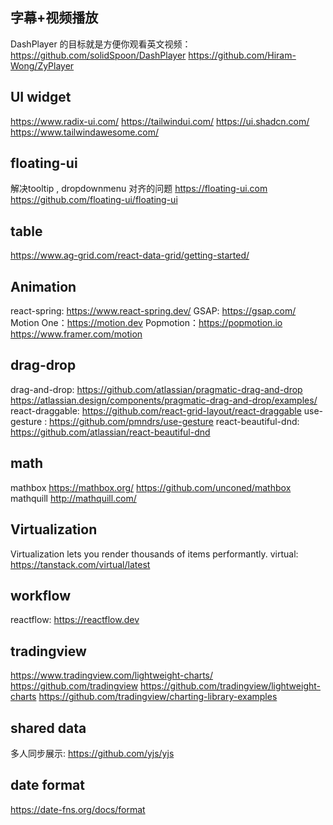 ## 字幕+视频播放
DashPlayer 的目标就是方便你观看英文视频： 
https://github.com/solidSpoon/DashPlayer
https://github.com/Hiram-Wong/ZyPlayer

## UI widget
https://www.radix-ui.com/
https://tailwindui.com/
https://ui.shadcn.com/
https://www.tailwindawesome.com/

## floating-ui
解决tooltip , dropdownmenu 对齐的问题
https://floating-ui.com
https://github.com/floating-ui/floating-ui

## table
https://www.ag-grid.com/react-data-grid/getting-started/

##  Animation
react-spring: https://www.react-spring.dev/
GSAP: https://gsap.com/
Motion One：https://motion.dev
Popmotion：https://popmotion.io
https://www.framer.com/motion


## drag-drop
drag-and-drop: https://github.com/atlassian/pragmatic-drag-and-drop
			https://atlassian.design/components/pragmatic-drag-and-drop/examples/
react-draggable: https://github.com/react-grid-layout/react-draggable
use-gesture : https://github.com/pmndrs/use-gesture
react-beautiful-dnd: https://github.com/atlassian/react-beautiful-dnd

## math
mathbox
https://mathbox.org/
https://github.com/unconed/mathbox
mathquill
http://mathquill.com/


## Virtualization
Virtualization lets you render thousands of items performantly.
virtual: https://tanstack.com/virtual/latest

## workflow
reactflow: https://reactflow.dev

## tradingview
https://www.tradingview.com/lightweight-charts/
https://github.com/tradingview
https://github.com/tradingview/lightweight-charts
https://github.com/tradingview/charting-library-examples

## shared data
多人同步展示: https://github.com/yjs/yjs

## date format
https://date-fns.org/docs/format